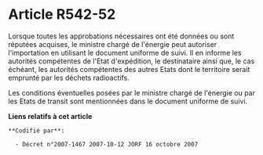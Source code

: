 # Article R542-52

Lorsque toutes les approbations nécessaires ont été données ou sont réputées acquises, le ministre chargé de l'énergie peut
autoriser l'importation en utilisant le document uniforme de suivi. Il en informe les autorités compétentes de l'Etat
d'expédition, le destinataire ainsi que, le cas échéant, les autorités compétentes des autres Etats dont le territoire serait
emprunté par les déchets radioactifs.

Les conditions éventuelles posées par le ministre chargé de l'énergie ou par les Etats de transit sont mentionnées dans le
document uniforme de suivi.

**Liens relatifs à cet article**

	**Codifié par**:

	  - Décret n°2007-1467 2007-10-12 JORF 16 octobre 2007
